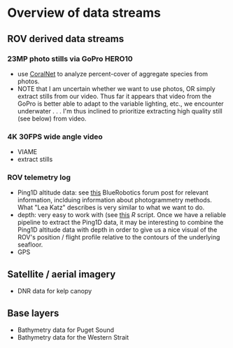 # Overview of data streams

## ROV derived data streams

### 23MP photo stills via GoPro HERO10
* use [CoralNet](https://coralnet.ucsd.edu/) to analyze percent-cover of aggregate species from photos. 
* NOTE that I am uncertain whether we want to use photos, OR simply extract stills from our video. Thus far it appears that video from the GoPro is better able to adapt to the variable lighting, etc., we encounter underwater . . . I'm thus inclined to prioritize extracting high quality still (see below) from video. 

### 4K 30FPS wide angle video
* VIAME
* extract stills 

### ROV telemetry log
* Ping1D altitude data: see [this](https://discuss.bluerobotics.com/t/retrieve-ping-sonar-data-for-analysis/11795/7) BlueRobotics forum post for relevant information, inclduing information about photogrammetry methods. What "Lea Katz" describes is very similar to what we want to do. 
* depth: very easy to work with (see [this](https://github.com/zhrandell/Seattle_Aquarium_ROV_telemetry_and_mapping/blob/main/code/tracklog_cleaning.R) *R* script. Once we have a reliable pipeline to extract the Ping1D data, it may be interesting to combine the Ping1D altitude data with depth in order to give us a nice visual of the ROV's position / flight profile relative to the contours of the underlying seafloor. 
* GPS 

## Satellite / aerial imagery
* DNR data for kelp canopy 

## Base layers
* Bathymetry data for Puget Sound
* Bathymetry data for the Western Strait

